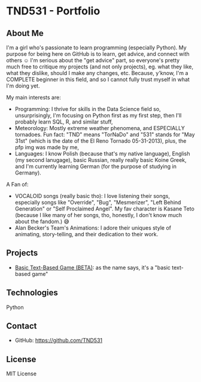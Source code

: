 # TND531 - Portfolio

## About Me

I'm a girl who's passionate to learn programming (especially Python). My purpose for being here on GitHub is to learn, get advice, and connect with others ☺️
I'm serious about the "get advice" part, so everyone's pretty much free to critique my projects (and not only projects), eg. what they like, what they dislike, should I make any changes, etc. Because, y'know, I'm a COMPLETE beginner in this field, and so I cannot fully trust myself in what I'm doing yet. 

My main interests are:
- Programming: I thrive for skills in the Data Science field so, unsurprisingly, I'm focusing on Python first as my first step, then I'll probably learn SQL, R, and similar stuff,
- Meteorology: Mostly extreme weather phenomena, and ESPECIALLY tornadoes. Fun fact: "TND" means "TorNaDo" and "531" stands for "May 31st" (which is the date of the El Reno Tornado 05-31-2013), plus, the pfp img was made by me,
- Languages: I know Polish (because that's my native language), English (my second lanugage), basic Russian, really really basic Koine Greek, and I'm currently learning German (for the purpose of studying in Germany).

A Fan of:
- VOCALOID songs (really basic tho): I love listening their songs, especially songs like "Override", "Bug", "Mesmerizer", "Left Behind Generation" or "Self Proclaimed Angel". My fav character is Kasane Teto (because I like many of her songs, tho, honestly, I don't know much about the fandom.) 😅
- Alan Becker's Team's Animations: I adore their uniques style of animating, story-telling, and their dedication to their work. 

## Projects

- [Basic Text-Based Game (BETA)](https://github.com/TND531/Basic_Text-Based_Game): as the name says, it's a "basic text-based game"

## Technologies
Python

## Contact
- GitHub: https://github.com/TND531

## License
MIT License
